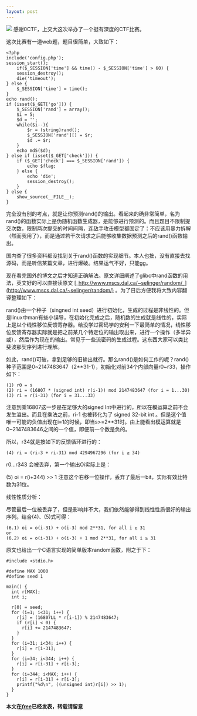 ```yaml
---
layout: post
---
```


<img src="{{ site.baseurl }}/images/glibc.jpg">
感谢0CTF，上交大这次举办了一个挺有深度的CTF比赛。

这次比赛有一道web题，题目很简单，大致如下：
```
<?php
include('config.php');
session_start();
	if($_SESSION['time'] && time() - $_SESSION['time'] > 60) {
	session_destroy();
	die('timeout');
} else {
	$_SESSION['time'] = time();
}
echo rand();
if (isset($_GET['go'])) {
	$_SESSION['rand'] = array();
	$i = 5;
	$d = '';
	while($i--){
		$r = (string)rand();
		$_SESSION['rand'][] = $r;
		$d .= $r;
	}
	echo md5($d);
} else if (isset($_GET['check'])) {
	if ($_GET['check'] === $_SESSION['rand']) {
		echo $flag;
	} else {
		echo 'die';
		session_destroy();
	}
} else {
	show_source(__FILE__);
}
```
完全没有别的考点，就是让你预测rand()的输出。看起来的确非常简单，名为rand()的函数实际上是伪随机函数生成器，是能够进行预测的。而且题目不限制提交次数，限制两次提交的时间间隔，连敌手攻击模型都固定了：不应该用暴力拆解（然而我用了），而是通过若干次请求之后能够收集数据预测之后的rand()函数输出。

国内查了很多资料都没找到关于rand()函数的实现细节。本人也拙，没有直接去找源码，而是听信某篇文章，进行爆破。结果运气不好，只能gg。

现在看完国外的博文之后才知道正确解法。原文详细阐述了glibc中rand函数的用法，英文好的可以直接读原文 [_http://www.mscs.dal.ca/~selinger/random/_](http://www.mscs.dal.ca/~selinger/random/) 。为了日后方便我将大致内容翻译整理如下：

 rand()由一个种子（singned int seed）进行初始化，生成的过程是非线性的。但是linux中man有些小误导，在初始化完成之后，随机数的生成就是线性的，实际上是以个线性移位反馈寄存器。给没学过密码学的安利一下最简单的情况，线性移位反馈寄存器实际就是把之前某几个特定位的输出取出来，进行一个操作（多半异或），然后作为现在的输出。常见于一些流密码的生成过程。这东西大家可以类比斐波那契序列进行理解。

如此，rand()可破，拿到足够的旧输出就行。那么rand()是如何工作的呢？rand()种子范围是0~2147483647（2**31-1），初始化对前34个内部向量r0~r33，操作如下：

	(1) r0 = s
	(2) ri = (16807 * (signed int) r(i-1)) mod 2147483647 (for i = 1...30)
	(3) ri = r(i-31) (for i = 31...33)
	
注意到乘16807这一步是在足够大的signed Int中进行的，所以在模运算之前不会发生溢出。而且在乘法之前，ri-1 也被转化为了 signed 32-bit int 。但是这个值唯一可能的负值出现在i=1的时候，即当s>=2**31时。由上能看出模运算就是0~2147483646之间的一个值，即便前一个数是负的。

所以，r34就是按如下的反馈循环进行的：

	(4) ri = (ri-3 + ri-31) mod 4294967296 (for i ≥ 34)
r0…r343 会被丢弃，第一个输出Oi实际上是：

(5) oi = r(i+344) >> 1
注意这个右移一位操作，丢弃了最后一bit，实际有效比特数为31位。

线性性质分析：

尽管最后一位被丢弃了，但是影响并不大，我们依然能够得到线性性质很好的输出序列。结合(4)、(5)式可得：

	(6.1) oi = o(i-31) + o(i-3) mod 2**31, for all i ≥ 31
	or  
	(6.2) oi = o(i-31) + o(i-3) + 1 mod 2**31, for all i ≥ 31
原文也给出一个C语言实现的简单版本random函数，附之于下：

	#include <stdio.h>

	#define MAX 1000
	#define seed 1

	main() {
	  int r[MAX];
	  int i;

	  r[0] = seed;
	  for (i=1; i<31; i++) {
		r[i] = (16807LL * r[i-1]) % 2147483647;
		if (r[i] < 0) {
		  r[i] += 2147483647;
		}
	  }
	  for (i=31; i<34; i++) {
		r[i] = r[i-31];
	  }
	  for (i=34; i<344; i++) {
		r[i] = r[i-31] + r[i-3];
	  }
	  for (i=344; i<MAX; i++) {
		r[i] = r[i-31] + r[i-3];
		printf("%d\n", ((unsigned int)r[i]) >> 1);
	  }
	}

<b>本文在[_free_](http://www.freebuf.com/articles/web/99093.html)已经发表，转载请留意